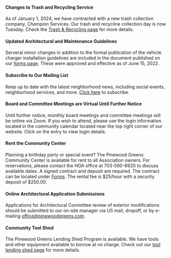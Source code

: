 
#### Changes to Trash and Recycling Service

As of January 1, 2024, we have contracted with a new trash collection company, Champion Services. Our trash and recycline collection day is now Tuesday. Check the [Trash & Recycling page](trash_and_recycling.html) for more details.

#### Updated Architectural and Maintenance Guidelines

Serveral minor changes in addition to the formal publication of the vehicle charger installation guidelines are included in the document published on our [forms page](forms.html). These were approved and effective as of June 15, 2022.

#### Subscribe to Our Mailing List

Keep up to date with the latest neighborhood news, including social events, neighborhood services, and more.
[Click here](subscribe.html) to subscribe.

#### Board and Committee Meetings are Virtual Until Further Notice

Until further notice, monthly board meetings and committee meetings will be online via Zoom. If you wish to attend, please use the login information located in the community calendar located near the top right corner of our website. Click on the entry to view login details.

#### Rent the Community Center

Planning a birthday party or special event? The Pinewood Greens Community Center is available for rent to all Association owners. For reservations, please contact the HOA office at 703-560-8920 to discuss available dates. A signed contract and deposit are required. The contract can be located under [Forms](forms.html). The rental fee is $25/hour with a security deposit of $250.00.

#### Online Architectural Application Submissions

Applications for Architectural Committee review of exterior modifications should be submitted to our on-site manager via US mail, dropoff, or by e-mailing office@pinewoodgreens.com.

#### Community Tool Shed

The Pinewood Greens Lending Shed Program is available. We have tools and other equipment available to borrow at no charge. Check out our [tool lending shed page](toolshed.html) for more details.
